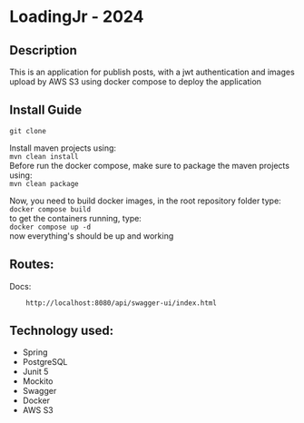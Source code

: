#  LoadingJr - 2024
## Description
This is an application for publish posts, with a jwt authentication and images upload by AWS S3 using docker compose to deploy the application
## Install Guide
`git clone `

Install maven projects using:  
`mvn clean install`  
Before run the docker compose, make sure to package the maven projects using:  
`mvn clean package`    

Now, you need to build docker images, in the root repository folder type:  
`docker compose build `  
to get the containers running, type:  
`docker compose up -d`  
now everything's should be up and working
## Routes:
 Docs:
```http request
    http://localhost:8080/api/swagger-ui/index.html
```
## Technology used:
+ Spring
+ PostgreSQL
+ Junit 5
+ Mockito
+ Swagger
+ Docker
+ AWS S3
